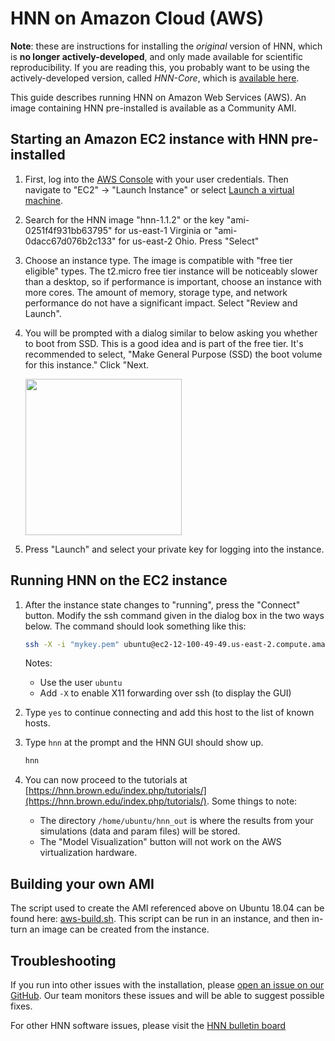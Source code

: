# HNN on Amazon Cloud (AWS)

**Note**: these are instructions for installing the *original* version of HNN, which is **no longer actively-developed**, and only made available for scientific reproducibility. If you are reading this, you probably want to be using the actively-developed version, called *HNN-Core*, which is [available here](https://github.com/jonescompneurolab/hnn-core).

This guide describes running HNN on Amazon Web Services (AWS). An image containing HNN pre-installed is available as a Community AMI.

## Starting an Amazon EC2 instance with HNN pre-installed

1. First, log into the [AWS Console](https://aws.amazon.com/console/) with your user credentials. Then navigate to "EC2" -> "Launch Instance" or select [Launch a virtual machine](https://us-east-2.console.aws.amazon.com/ec2/v2/home?#LaunchInstanceWizard:).
2. Search for the HNN image "hnn-1.1.2" or the key "ami-0251f4f931bb63795" for us-east-1 Virginia or "ami-0dacc67d076b2c133" for us-east-2 Ohio. Press "Select"
3. Choose an instance type. The image is compatible with "free tier eligible" types. The t2.micro free tier instance will be noticeably slower than a desktop, so if performance is important, choose an instance with more cores. The amount of memory, storage type, and network performance do not have a significant impact. Select "Review and Launch".
4. You will be prompted with a dialog similar to below asking you whether to boot from SSD. This is a good idea and is part of the free tier. It's recommended to select, "Make General Purpose (SSD) the boot volume for this instance." Click "Next.

   <img src="install_pngs/aws_ssd.png" height="250" />

5. Press "Launch" and select your private key for logging into the instance.

## Running HNN on the EC2 instance

1. After the instance state changes to "running", press the "Connect" button. Modify the ssh command given in the dialog box in the two ways below. The command should look something like this:

   ```bash
   ssh -X -i "mykey.pem" ubuntu@ec2-12-100-49-49.us-east-2.compute.amazonaws.com
   ```

    Notes:
    * Use the user `ubuntu`
    * Add `-X` to enable X11 forwarding over ssh (to display the GUI)

2. Type `yes` to continue connecting and add this host to the list of known hosts.
3. Type `hnn` at the prompt and the HNN GUI should show up.

   ```bash
   hnn
   ```

4. You can now proceed to the tutorials at [https://hnn.brown.edu/index.php/tutorials/](https://hnn.brown.edu/index.php/tutorials/). Some things to note:
   * The directory `/home/ubuntu/hnn_out` is where the results from your simulations (data and param files) will be stored.
   * The "Model Visualization" button will not work on the AWS virtualization hardware.

## Building your own AMI

The script used to create the AMI referenced above on Ubuntu 18.04 can be found here: [aws-build.sh](./aws-build.sh). This script can be run in an instance, and then in-turn an image can be created from the instance.

## Troubleshooting

If you run into other issues with the installation, please [open an issue on our GitHub](https://github.com/jonescompneurolab/hnn/issues). Our team monitors these issues and will be able to suggest possible fixes.

For other HNN software issues, please visit the [HNN bulletin board](https://www.neuron.yale.edu/phpBB/viewforum.php?f=46)
